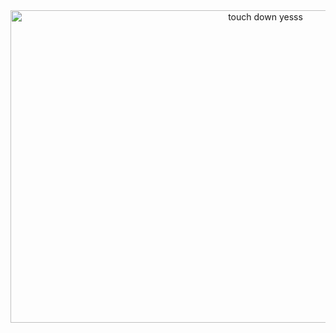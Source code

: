 <div align="center">
  <img src="https://github.com/user-attachments/assets/6b30a896-321b-45cf-8ab0-f3c8a980dae0" alt="touch down yesss" width="800" height="500" />
</div>
